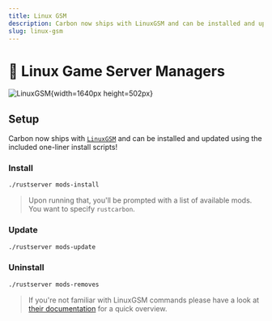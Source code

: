 ```yaml
---
title: Linux GSM
description: Carbon now ships with LinuxGSM and can be installed and updated using the included one-liner install scripts!
slug: linux-gsm
---
```


# 🐧 Linux Game Server Managers
![LinuxGSM](/misc/linuxgsm.webp){width=1640px height=502px}

## Setup

Carbon now ships with [`LinuxGSM`](https://linuxgsm.com) and can be installed and updated using the included one-liner install scripts!

### Install

```bash
./rustserver mods-install
```

> Upon running that, you'll be prompted with a list of available mods. You want to specify `rustcarbon`.

### Update

```bash
./rustserver mods-update
```

### Uninstall

```bash
./rustserver mods-removes
```

> If you're not familiar with LinuxGSM commands please have a look
> at [their documentation](https://linuxgsm.com/servers/rustserver/#v-pills-usage) for a quick overview.
